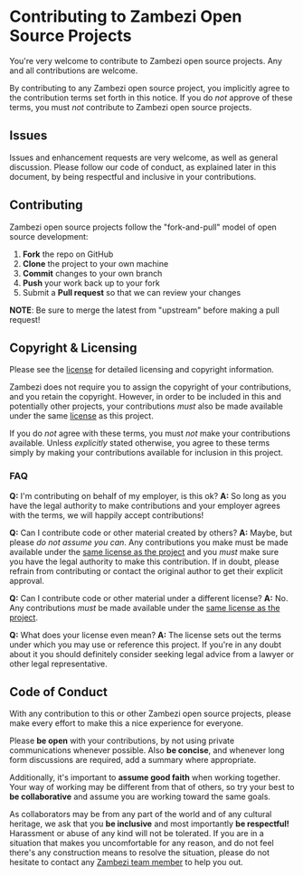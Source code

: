Contributing to Zambezi Open Source Projects
============================================

You're very welcome to contribute to Zambezi open source projects. Any and all contributions are welcome.

By contributing to any Zambezi open source project, you implicitly agree to the contribution terms set forth in this notice. If you do *not* approve of these terms, you must *not* contribute to Zambezi open source projects.

Issues
------

Issues and enhancement requests are very welcome, as well as general discussion. Please follow our code of conduct, as explained later in this document, by being respectful and inclusive in your contributions.

Contributing
------------

Zambezi open source projects follow the "fork-and-pull" model of open source development:

1. **Fork** the repo on GitHub
2. **Clone** the project to your own machine
3. **Commit** changes to your own branch
4. **Push** your work back up to your fork
5. Submit a **Pull request** so that we can review your changes

**NOTE**: Be sure to merge the latest from "upstream" before making a pull request!

Copyright & Licensing
---------------------

Please see the [license](LICENSE.md) for detailed licensing and copyright information.

Zambezi does not require you to assign the copyright of your contributions, and you retain the copyright. However, in order to be included in this and potentially other projects, your contributions *must* also be made available under the same [license](LICENSE.md) as this project.

If you do *not* agree with these terms, you must *not* make your contributions available. Unless *explicitly* stated otherwise, you agree to these terms simply by making your contributions available for inclusion in this project.

### FAQ

**Q:** I'm contributing on behalf of my employer, is this ok?
**A:** So long as you have the legal authority to make contributions and your employer agrees with the terms, we will happily accept contributions!

**Q:** Can I contribute code or other material created by others?
**A:** Maybe, but please *do not assume you can*. Any contributions you make must be made available under the [same license as the project](LICENSE.md) and you *must* make sure you have the legal authority to make this contribution. If in doubt, please refrain from contributing or contact the original author to get their explicit approval.

**Q:** Can I contribute code or other material under a different license?
**A:** No. Any contributions *must* be made available under the [same license as the project](LICENSE.md).

**Q:** What does your license even mean?
**A:** The license sets out the terms under which you may use or reference this project. If you're in any doubt about it you should definitely consider seeking legal advice from a lawyer or other legal representative.

Code of Conduct
---------------

With any contribution to this or other Zambezi open source projects, please make every effort to make this a nice experience for everyone.

Please **be open** with your contributions, by not using private communications whenever possible. Also **be concise**, and whenever long form discussions are required, add a summary where appropriate.

Additionally, it's important to **assume good faith** when working together. Your way of working may be different from that of others, so try your best to **be collaborative** and assume you are working toward the same goals.

As collaborators may be from any part of the world and of any cultural heritage, we ask that you **be inclusive** and most importantly **be respectful!** Harassment or abuse of any kind will not be tolerated. If you are in a situation that makes you uncomfortable for any reason, and do not feel there's any construction means to resolve the situation, please do not hesitate to contact any [Zambezi team member](https://github.com/orgs/zambezi/people) to help you out.